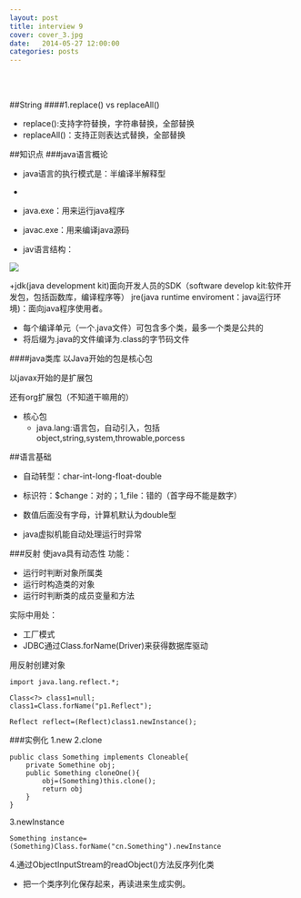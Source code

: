 ```yaml
---
layout: post
title: interview 9
cover: cover_3.jpg
date:   2014-05-27 12:00:00
categories: posts
---
```

<br/>
<br/>

##String
####1.replace() vs replaceAll()
+ replace():支持字符替换，字符串替换，全部替换
+ replaceAll()：支持正则表达式替换，全部替换


##知识点
###java语言概论
+ java语言的执行模式是：半编译半解释型
+ 
+ java.exe：用来运行java程序
+ javac.exe：用来编译java源码

+ jav语言结构：


![](http://images.51cto.com/files/uploadimg/20090916/112847964.jpg)

+jdk(java development kit)面向开发人员的SDK（software develop kit:软件开发包，包括函数库，编译程序等）
jre(java runtime enviroment：java运行环境)：面向java程序使用者。

+ 每个编译单元（一个.java文件）可包含多个类，最多一个类是公共的
+ 将后缀为.java的文件编译为.class的字节码文件

####java类库
以Java开始的包是核心包

以javax开始的是扩展包

还有org扩展包（不知道干嘛用的）

+ 核心包
	+ java.lang:语言包，自动引入，包括object,string,system,throwable,porcess


##语言基础
+ 自动转型：char-int-long-float-double

+ 标识符：$change：对的；1_file：错的（首字母不能是数字）

+ 数值后面没有字母，计算机默认为double型

+ java虚拟机能自动处理运行时异常


###反射
使java具有动态性
功能：
+ 运行时判断对象所属类
+ 运行时构造类的对象
+ 运行时判断类的成员变量和方法

实际中用处：
+ 工厂模式
+ JDBC通过Class.forName(Driver)来获得数据库驱动

用反射创建对象

	import java.lang.reflect.*;

	Class<?> class1=null;
	class1=Class.forName("p1.Reflect");
	
	Reflect reflect=(Reflect)class1.newInstance();

###实例化
1.new
2.clone

	public class Something implements Cloneable{
		private Somethine obj;
		public Something cloneOne(){
			obj=(Something)this.clone();
			return obj
		}
	}

3.newInstance

	Something instance=(Something)Class.forName("cn.Something").newInstance

4.通过ObjectInputStream的readObject()方法反序列化类
+ 把一个类序列化保存起来，再读进来生成实例。

